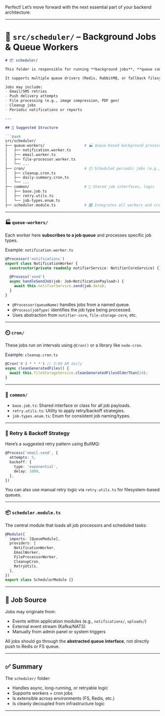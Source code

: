 Perfect! Let’s move forward with the next essential part of your backend architecture:

---

# 📁 `src/scheduler/` – Background Jobs & Queue Workers

```markdown
# 📦 scheduler/

This folder is responsible for running **background jobs**, **queue consumers**, and **periodic tasks**.

It supports multiple queue drivers (Redis, RabbitMQ, or fallback filesystem-based persistent queue) and follows an organized worker/consumer-based design for scalability.

Jobs may include:
- Email/SMS retries
- Push delivery attempts
- File processing (e.g., image compression, PDF gen)
- Cleanup jobs
- Periodic notifications or reports

---

## 📂 Suggested Structure

```bash
src/scheduler/
├── queue-workers/                  # 🏭 Queue-based background processors
│   ├── notification.worker.ts
│   ├── email.worker.ts
│   ├── file-processor.worker.ts
│   └── ...
├── cron/                           # ⏲️ Scheduled periodic jobs (e.g., via node-cron)
│   ├── cleanup.cron.ts
│   ├── daily-summary.cron.ts
│   └── ...
├── common/                         # 🧰 Shared job interfaces, logic
│   ├── base.job.ts
│   ├── retry.utils.ts
│   └── job-types.enum.ts
├── scheduler.module.ts             # 🎛️ Integrates all workers and crons
```

---

### 🏭 `queue-workers/`

Each worker here **subscribes to a job queue** and processes specific job types.

Example: `notification.worker.ts`

```ts
@Processor('notifications')
export class NotificationWorker {
  constructor(private readonly notifierService: NotifierCoreService) {}

  @Process('send')
  async handleSendJob(job: Job<NotificationPayload>) {
    await this.notifierService.send(job.data);
  }
}
```

- `@Processor(queueName)` handles jobs from a named queue.
- `@Process(jobType)` identifies the job type being processed.
- Uses abstraction from `notifier-core`, `file-storage-core`, etc.

---

### ⏲️ `cron/`

These jobs run on intervals using `@Cron()` or a library like `node-cron`.

Example: `cleanup.cron.ts`

```ts
@Cron('0 3 * * *') // 3:00 AM daily
async cleanGeneratedFiles() {
  await this.fileStorageService.cleanGeneratedFilesOlderThan(24);
}
```

---

### 🧰 `common/`

- `base.job.ts`: Shared interface or class for all job payloads.
- `retry.utils.ts`: Utility to apply retry/backoff strategies.
- `job-types.enum.ts`: Enum for consistent job naming/types.

---

### 🧠 Retry & Backoff Strategy

Here’s a suggested retry pattern using BullMQ:

```ts
@Process('email.send', {
  attempts: 5,
  backoff: {
    type: 'exponential',
    delay: 1000,
  },
})
```

You can also use manual retry logic via `retry.utils.ts` for filesystem-based queues.

---

### 📦 `scheduler.module.ts`

The central module that loads all job processors and scheduled tasks:

```ts
@Module({
  imports: [QueueModule],
  providers: [
    NotificationWorker,
    EmailWorker,
    FileProcessorWorker,
    CleanupCron,
    RetryUtils,
  ],
})
export class SchedulerModule {}
```

---

## 🔄 Job Source

Jobs may originate from:
- Events within application modules (e.g., `notifications/`, `uploads/`)
- External event stream (Kafka/NATS)
- Manually from admin panel or system triggers

All jobs should go through the **abstracted queue interface**, not directly push to Redis or FS queue.

---

## ✅ Summary

The `scheduler/` folder:

- Handles async, long-running, or retryable logic
- Supports workers + cron jobs
- Is extensible across environments (FS, Redis, etc.)
- Is cleanly decoupled from infrastructure logic

---
